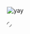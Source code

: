 
 ![yay](https://file.garden/Z9aVPiRziQ_aHOvU/Untitled126_20250402094123.png?v=1743576102990)
 
 ◜◞ 
 

